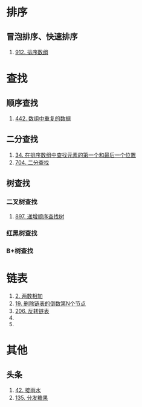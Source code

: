 # 排序
## 冒泡排序、快速排序
1. [912. 排序数组](https://leetcode-cn.com/problems/sort-an-array/)

# 查找
## 顺序查找
1. [442. 数组中重复的数据](https://leetcode-cn.com/problems/find-all-duplicates-in-an-array)

## 二分查找
1. [34. 在排序数组中查找元素的第一个和最后一个位置](https://leetcode-cn.com/problems/find-first-and-last-position-of-element-in-sorted-array/)
1. [704. 二分查找](https://leetcode-cn.com/problems/binary-search/)

## 树查找
### 二叉树查找
1. [897. 递增顺序查找树](https://leetcode-cn.com/problems/increasing-order-search-tree/)

### 红黑树查找

### B+树查找

# 链表
1. [2. 两数相加](https://leetcode-cn.com/problems/add-two-numbers/)
1. [19. 删除链表的倒数第N个节点](https://leetcode-cn.com/problems/remove-nth-node-from-end-of-list/)
1. [206. 反转链表](https://leetcode-cn.com/problems/reverse-linked-list/)
1. []()
1. []()

# 其他
## 头条
1. [42. 接雨水](https://leetcode-cn.com/problems/trapping-rain-water/)
1. [135. 分发糖果](https://leetcode-cn.com/problems/candy/solution/fen-fa-tang-guo-by-leetcode/)


